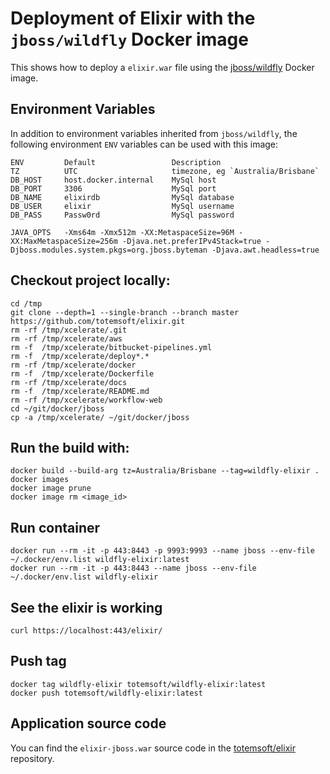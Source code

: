 # Deployment of Elixir with the `jboss/wildfly` Docker image

This shows how to deploy a `elixir.war` file using the [jboss/wildfly](https://registry.hub.docker.com/u/jboss/wildfly/) Docker image.

## Environment Variables

In addition to environment variables inherited from `jboss/wildfly`, the following environment `ENV` variables can be used with this image:

    ENV         Default                 Description
    TZ          UTC                     timezone, eg `Australia/Brisbane`
    DB_HOST     host.docker.internal    MySql host
    DB_PORT     3306                    MySql port
    DB_NAME     elixirdb                MySql database
    DB_USER     elixir                  MySql username
    DB_PASS     Passw0rd                MySql password

    JAVA_OPTS   -Xms64m -Xmx512m -XX:MetaspaceSize=96M -XX:MaxMetaspaceSize=256m -Djava.net.preferIPv4Stack=true -Djboss.modules.system.pkgs=org.jboss.byteman -Djava.awt.headless=true

## Checkout project locally:
    cd /tmp
    git clone --depth=1 --single-branch --branch master https://github.com/totemsoft/elixir.git
    rm -rf /tmp/xcelerate/.git
    rm -rf /tmp/xcelerate/aws
    rm -f  /tmp/xcelerate/bitbucket-pipelines.yml
    rm -f  /tmp/xcelerate/deploy*.*
    rm -rf /tmp/xcelerate/docker
    rm -f  /tmp/xcelerate/Dockerfile
    rm -rf /tmp/xcelerate/docs
    rm -f  /tmp/xcelerate/README.md
    rm -rf /tmp/xcelerate/workflow-web
    cd ~/git/docker/jboss
    cp -a /tmp/xcelerate/ ~/git/docker/jboss

## Run the build with:
    docker build --build-arg tz=Australia/Brisbane --tag=wildfly-elixir .
    docker images
    docker image prune
    docker image rm <image_id>

## Run container
    docker run --rm -it -p 443:8443 -p 9993:9993 --name jboss --env-file ~/.docker/env.list wildfly-elixir:latest
    docker run --rm -it -p 443:8443 --name jboss --env-file ~/.docker/env.list wildfly-elixir

## See the elixir is working
    curl https://localhost:443/elixir/

## Push tag
    docker tag wildfly-elixir totemsoft/wildfly-elixir:latest
    docker push totemsoft/wildfly-elixir:latest

## Application source code

You can find the `elixir-jboss.war` source code in the [totemsoft/elixir](https://github.com/totemsoft/elixir.git) repository.